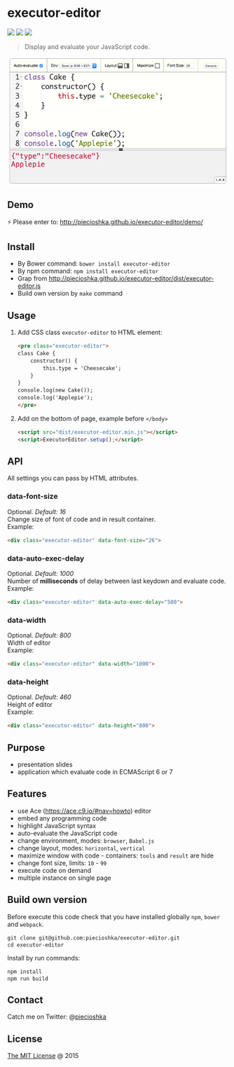 # executor-editor

![](https://img.shields.io/bower/v/executor-editor.svg)
![](https://img.shields.io/badge/stable-true-brightgreen.svg)
![](https://img.shields.io/bower/l/executor-editor.svg)

> Display and evaluate your JavaScript code.

![executor-editor](./screenshots/editor.png)

## Demo

:zap: Please enter to: http://piecioshka.github.io/executor-editor/demo/

## Install

* By Bower command: `bower install executor-editor`
* By npm command: `npm install executor-editor`
* Grap from http://piecioshka.github.io/executor-editor/dist/executor-editor.js
* Build own version by `make` command

## Usage

1. Add CSS class `executor-editor` to HTML element:

    ```html
    <pre class="executor-editor">
    class Cake {
        constructor() {
            this.type = 'Cheesecake';
        }
    }
    console.log(new Cake());
    console.log('Applepie');
    </pre>
    ```

2. Add on the bottom of page, example before `</body>`

    ```html
    <script src="dist/executor-editor.min.js"></script>
    <script>ExecutorEditor.setup();</script>
    ```

## API

All settings you can pass by HTML attributes.

### data-font-size

Optional. *Default: 16*<br />
Change size of font of code and in result container.<br />
Example:

```html
<div class="executor-editor" data-font-size="26">
```

### data-auto-exec-delay

Optional. *Default: 1000*<br />
Number of **milliseconds** of delay between last keydown and evaluate code.<br />
Example:

```html
<div class="executor-editor" data-auto-exec-delay="500">
```

### data-width

Optional. *Default: 800*<br />
Width of editor<br />
Example:

```html
<div class="executor-editor" data-width="1000">
```

### data-height

Optional. *Default: 460*<br />
Height of editor<br />
Example:

```html
<div class="executor-editor" data-height="800">
```

## Purpose

* presentation slides
* application which evaluate code in ECMAScript 6 or 7

## Features

* use Ace (https://ace.c9.io/#nav=howto) editor
* embed any programming code
* highlight JavaScript syntax
* auto-evaluate the JavaScript code
* change environment, modes: `browser`, `Babel.js`
* change layout, modes: `horizontal`, `vertical`
* maximize window with code - containers: `tools` and `result` are hide
* change font size, limits: `10` - `99`
* execute code on demand
* multiple instance on single page

## Build own version

Before execute this code check that you have installed globally `npm`, `bower` and `webpack`.

```
git clone git@github.com:piecioshka/executor-editor.git
cd executor-editor
```

Install by run commands:

```
npm install
npm run build
```

## Contact

Catch me on Twitter: @[piecioshka](http://twitter.com/piecioshka)

## License

[The MIT License](http://piecioshka.mit-license.org) @ 2015
